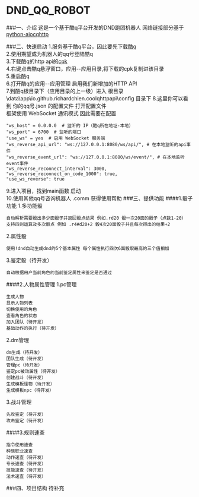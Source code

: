 # DND_QQ_ROBOT
###一、介绍
这是一个基于酷q平台开发的DND跑团机器人
网络链接部分基于[python-aiocqhttp](https://github.com/richardchien/python-aiocqhttp)

###二、快速启动
1.服务基于酷q平台，因此要先下载[酷q]()  
2.使用期望成为机器人的qq号登陆酷q  
3.下载酷q的http api的[cpk](https://github.com/richardchien/coolq-http-api/releases)  
4.右键点击酷q悬浮窗口，应用--应用目录,将下载的cpk复制进该目录  
5.重启酷q  
6.打开酷q的应用--应用管理 启用我们新增加的HTTP API  
7.到酷q根目录下（应用目录的上一级）进入 根目录\data\app\io.github.richardchien.coolqhttpapi\config 目录下
8.这里你可以看到 你的qq号.json 的配置文件 打开配置文件  
框架使用 WebSocket 通讯模式 因此需要在配置  

    "ws_host" = 0.0.0.0  # 监听的 IP（酷q所在地址-本地）  
    "ws_port" = 6700  # 监听的端口  
    "use_ws" = yes  # 启用 WebSocket 服务端  
    "ws_reverse_api_url": "ws://127.0.0.1:8080/ws/api/", # 在本地监听的api事件  
    "ws_reverse_event_url": "ws://127.0.0.1:8080/ws/event/", # 在本地监听event事件  
    "ws_reverse_reconnect_interval": 3000,
    "ws_reverse_reconnect_on_code_1000": true,
    "use_ws_reverse": true
9.进入项目，找到main函数 启动  
10.使用其他qq号咨询机器人 .comm 获得使用帮助
###三、提供功能
####1.骰子功能
1.多功能骰

    自动解析需要骰出多少面骰子并返回骰点结果 例如.rd20 骰一次20面的骰子（点数1-20）
    支持四则运算及多次骰点 例如 .r4#d20+2 骰4次20面骰子并且每次得出的结果+2
2.属性骰
    
    使用!dnd自动生成dnd的5个基本属性 每个属性执行四次6面骰取最高的三个值相加
3.鉴定骰（待开发）

    自动根据用户当前角色的当前鉴定属性来鉴定是否通过
####2.人物属性管理
1.pc管理
    
    生成人物
    显示人物列表
    切换使用的角色
    查看角色的状态
    加入团队（待开发）
    基础动作的执行（待开发）
    
2.dm管理

    dm生成（待开发）
    团队生成（待开发）
    管理pc（待开发）
    鉴定pc被动属性（待开发）
    创建战斗（待开发）
    生成模板怪物（待开发）
    生成模板npc（待开发）
3.战斗管理

    先攻鉴定（待开发）
    攻击鉴定（待开发）
####3.规则速查
    
    指令使用速查
    种族职业速查
    动作速查（待开发）
    专长速查（待开发）
    技能速查（待开发）
    法术速查（待开发）
###四、项目结构
    待补充